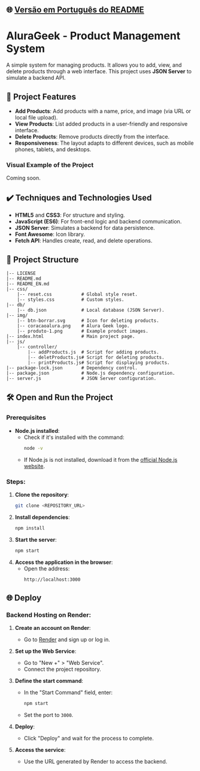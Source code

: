 ## 🌐 [Versão em Português do README](README.md)

# AluraGeek - Product Management System

A simple system for managing products. It allows you to add, view, and delete products through a web interface. This project uses **JSON Server** to simulate a backend API.

## 🔨 Project Features

- **Add Products**: Add products with a name, price, and image (via URL or local file upload).
- **View Products**: List added products in a user-friendly and responsive interface.
- **Delete Products**: Remove products directly from the interface.
- **Responsiveness**: The layout adapts to different devices, such as mobile phones, tablets, and desktops.

### Visual Example of the Project

Coming soon.

## ✔️ Techniques and Technologies Used

- **HTML5** and **CSS3**: For structure and styling.
- **JavaScript (ES6)**: For front-end logic and backend communication.
- **JSON Server**: Simulates a backend for data persistence.
- **Font Awesome**: Icon library.
- **Fetch API**: Handles create, read, and delete operations.

## 📁 Project Structure

```plaintext
|-- LICENSE
|-- README.md
|-- README_EN.md
|-- css/
    |-- reset.css           # Global style reset.
    |-- styles.css          # Custom styles.
|-- db/
    |-- db.json             # Local database (JSON Server).
|-- img/
    |-- btn-borrar.svg      # Icon for deleting products.
    |-- coracaoalura.png    # Alura Geek logo.
    |-- produto-1.png       # Example product images.
|-- index.html              # Main project page.
|-- js/
    |-- controller/
        |-- addProducts.js  # Script for adding products.
        |-- deletProducts.js# Script for deleting products.
        |-- printProducts.js# Script for displaying products.
|-- package-lock.json       # Dependency control.
|-- package.json            # Node.js dependency configuration.
|-- server.js               # JSON Server configuration.
```

## 🛠️ Open and Run the Project

### Prerequisites

- **Node.js installed**:
    - Check if it's installed with the command:
      ```bash
      node -v
      ```
    - If Node.js is not installed, download it from the [official Node.js website](https://nodejs.org/).

### Steps:

1. **Clone the repository**:
   ```bash
   git clone <REPOSITORY_URL>
   ```
2. **Install dependencies**:
   ```bash
   npm install
   ```
3. **Start the server**:
   ```bash
   npm start
   ```
4. **Access the application in the browser**:
    - Open the address:
      ```
      http://localhost:3000
      ```

## 🌐 Deploy

### Backend Hosting on Render:

1. **Create an account on Render**:
    - Go to [Render](https://render.com/) and sign up or log in.

2. **Set up the Web Service**:
    - Go to "New +" > "Web Service".
    - Connect the project repository.

3. **Define the start command**:
    - In the "Start Command" field, enter:
      ```bash
      npm start
      ```
    - Set the port to `3000`.

4. **Deploy**:
    - Click "Deploy" and wait for the process to complete.

5. **Access the service**:
    - Use the URL generated by Render to access the backend.
```

